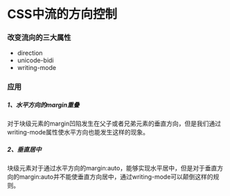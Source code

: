 # CSS中流的方向控制

### 改变流向的三大属性

  - direction
  - unicode-bidi
  - writing-mode

### 应用

##### 1、水平方向的margin重叠

  对于块级元素的margin凹陷发生在父子或者兄弟元素的垂直方向，但是我们通过writing-mode属性使水平方向也能发生这样的现象。

##### 2、垂直居中

  块级元素对于通过水平方向的margin:auto，能够实现水平居中，但是对于垂直方向的margin:auto并不能使垂直方向居中，通过writing-mode可以颠倒这样的规则。
